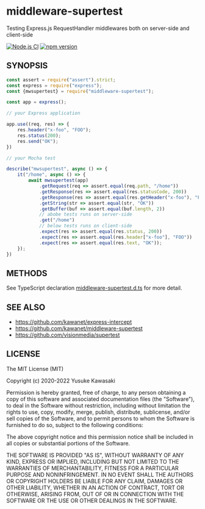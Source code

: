 # middleware-supertest

Testing Express.js RequestHandler middlewares both on server-side and client-side

[![Node.js CI](https://github.com/kawanet/middleware-supertest/workflows/Node.js%20CI/badge.svg?branch=master)](https://github.com/kawanet/middleware-supertest/actions/)
[![npm version](https://badge.fury.io/js/middleware-supertest.svg)](https://www.npmjs.com/package/middleware-supertest)

## SYNOPSIS

```js
const assert = require("assert").strict;
const express = require("express");
const {mwsupertest} = require("middleware-supertest");

const app = express();

// your Express application

app.use((req, res) => {
    res.header("x-foo", "FOO");
    res.status(200);
    res.send("OK");
})

// your Mocha test

describe("mwsupertest", async () => {
    it("/home", async () => {
        await mwsupertest(app)
            .getRequest(req => assert.equal(req.path, "/home"))
            .getResponse(res => assert.equal(res.statusCode, 200))
            .getResponse(res => assert.equal(res.getHeader("x-foo"), "FOO"))
            .getString(str => assert.equal(str, "OK"))
            .getBuffer(buf => assert.equal(buf.length, 2))
            // abobe tests runs on server-side
            .get("/home")
            // below tests runs on client-side
            .expect(res => assert.equal(res.status, 200))
            .expect(res => assert.equal(res.header["x-foo"], "FOO"))
            .expect(res => assert.equal(res.text, "OK"));
    });
})
```

## METHODS

See TypeScript declaration
[middleware-supertest.d.ts](https://github.com/kawanet/middleware-supertest/blob/master/types/middleware-supertest.d.ts)
for more detail.

## SEE ALSO

- https://github.com/kawanet/express-intercept
- https://github.com/kawanet/middleware-supertest
- https://github.com/visionmedia/supertest

## LICENSE

The MIT License (MIT)

Copyright (c) 2020-2022 Yusuke Kawasaki

Permission is hereby granted, free of charge, to any person obtaining a copy
of this software and associated documentation files (the "Software"), to deal
in the Software without restriction, including without limitation the rights
to use, copy, modify, merge, publish, distribute, sublicense, and/or sell
copies of the Software, and to permit persons to whom the Software is
furnished to do so, subject to the following conditions:

The above copyright notice and this permission notice shall be included in all
copies or substantial portions of the Software.

THE SOFTWARE IS PROVIDED "AS IS", WITHOUT WARRANTY OF ANY KIND, EXPRESS OR
IMPLIED, INCLUDING BUT NOT LIMITED TO THE WARRANTIES OF MERCHANTABILITY,
FITNESS FOR A PARTICULAR PURPOSE AND NONINFRINGEMENT. IN NO EVENT SHALL THE
AUTHORS OR COPYRIGHT HOLDERS BE LIABLE FOR ANY CLAIM, DAMAGES OR OTHER
LIABILITY, WHETHER IN AN ACTION OF CONTRACT, TORT OR OTHERWISE, ARISING FROM,
OUT OF OR IN CONNECTION WITH THE SOFTWARE OR THE USE OR OTHER DEALINGS IN THE
SOFTWARE.
